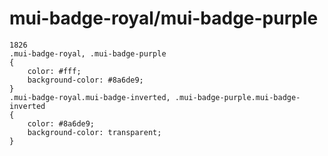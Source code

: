 # mui-badge-royal/mui-badge-purple
```
1826
.mui-badge-royal, .mui-badge-purple
{
    color: #fff;
    background-color: #8a6de9;
}
.mui-badge-royal.mui-badge-inverted, .mui-badge-purple.mui-badge-inverted
{
    color: #8a6de9;
    background-color: transparent;
}

```
